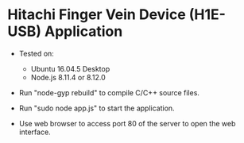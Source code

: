 # Hitachi Finger Vein Device (H1E-USB) Application

- Tested on:
  - Ubuntu 16.04.5 Desktop
  - Node.js 8.11.4 or 8.12.0
  
- Run "node-gyp rebuild" to compile C/C++ source files.
- Run "sudo node app.js" to start the application.
- Use web browser to access port 80 of the server to open the web interface.